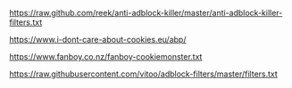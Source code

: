 
https://raw.github.com/reek/anti-adblock-killer/master/anti-adblock-killer-filters.txt

https://www.i-dont-care-about-cookies.eu/abp/

https://www.fanboy.co.nz/fanboy-cookiemonster.txt

https://raw.githubusercontent.com/vitoo/adblock-filters/master/filters.txt
